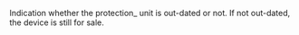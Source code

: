Indication whether the protection_ unit is out-dated or not. If not out-dated, the device is still for sale.